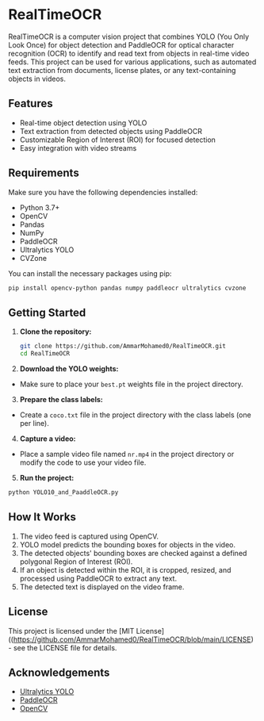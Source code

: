 # RealTimeOCR

RealTimeOCR is a computer vision project that combines YOLO (You Only Look Once) for object detection and PaddleOCR for optical character recognition (OCR) to identify and read text from objects in real-time video feeds. This project can be used for various applications, such as automated text extraction from documents, license plates, or any text-containing objects in videos.

## Features

- Real-time object detection using YOLO
- Text extraction from detected objects using PaddleOCR
- Customizable Region of Interest (ROI) for focused detection
- Easy integration with video streams

## Requirements

Make sure you have the following dependencies installed:

- Python 3.7+
- OpenCV
- Pandas
- NumPy
- PaddleOCR
- Ultralytics YOLO
- CVZone

You can install the necessary packages using pip:

```bash
pip install opencv-python pandas numpy paddleocr ultralytics cvzone
```
## Getting Started

1. **Clone the repository:**
   ```bash
   git clone https://github.com/AmmarMohamed0/RealTimeOCR.git
   cd RealTimeOCR
2. **Download the YOLO weights:**
- Make sure to place your `best.pt` weights file in the project directory.

3. **Prepare the class labels:**
- Create a `coco.txt` file in the project directory with the class labels (one per line).

4.  **Capture a video:**
- Place a sample video file named `nr.mp4` in the project directory or modify the code to use your video file.

5.  **Run the project:**
```bash
python YOLO10_and_PaaddleOCR.py
```

## How It Works
1. The video feed is captured using OpenCV.
2. YOLO model predicts the bounding boxes for objects in the video.
3. The detected objects' bounding boxes are checked against a defined polygonal Region of Interest (ROI).
4. If an object is detected within the ROI, it is cropped, resized, and processed using PaddleOCR to extract any text.
5. The detected text is displayed on the video frame.

## License
This project is licensed under the [MIT License]((https://github.com/AmmarMohamed0/RealTimeOCR/blob/main/LICENSE) - see the LICENSE file for details.

## Acknowledgements
- [Ultralytics YOLO](https://github.com/ultralytics/ultralytics)
- [PaddleOCR](https://github.com/PaddlePaddle/PaddleOCR)
- [OpenCV](https://opencv.org/)
